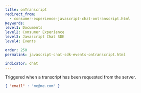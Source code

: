 ```yaml
---
title: onTranscript
redirect_from:
  - consumer-experience-javascript-chat-ontranscript.html
Keywords:
level1: Documents
level2: Consumer Experience
level3: Javascript Chat SDK
level4: Events

order: 250
permalink: javascript-chat-sdk-events-ontranscript.html

indicator: chat
---
```


Triggered when a transcript has been requested from the server.

```json 
{ "email" : "me@me.com" }
```
